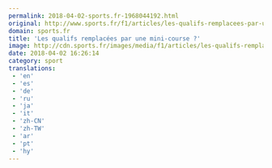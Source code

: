 ```yaml
---
permalink: 2018-04-02-sports.fr-1968044192.html
original: http://www.sports.fr/f1/articles/les-qualifs-remplacees-par-une-mini-course-2127803
domain: sports.fr
title: 'Les qualifs remplacées par une mini-course ?'
image: http://cdn.sports.fr/images/media/f1/articles/les-qualifs-remplacees-par-une-mini-course/f1-2018/24717245-1-fre-FR/F1-2018.jpg
date: 2018-04-02 16:26:14
category: sport
translations: 
 - 'en'
 - 'es'
 - 'de'
 - 'ru'
 - 'ja'
 - 'it'
 - 'zh-CN'
 - 'zh-TW'
 - 'ar'
 - 'pt'
 - 'hy'
---
```


